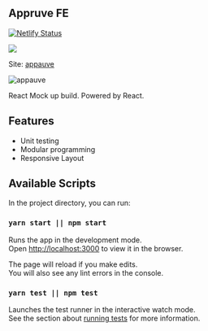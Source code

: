## Appruve FE

[![Netlify Status](https://api.netlify.com/api/v1/badges/e7777d34-cebb-42b4-bfa5-16d6e2192125/deploy-status)](https://app.netlify.com/sites/appauve/deploys)

<a href="https://www.netlify.com">
  <img src="https://www.netlify.com/img/global/badges/netlify-color-accent.svg"/>
</a>

Site: [appauve](https://appauve-fe.netlify.app)

![appauve](https://res.cloudinary.com/sirsuccess/image/upload/v1588734469/react-native%20snapshot/appruve_uycyfl.png)

React Mock up build. Powered by React.

## Features

- Unit testing
- Modular programming
- Responsive Layout

## Available Scripts

In the project directory, you can run:

### `yarn start || npm start`

Runs the app in the development mode.<br />
Open [http://localhost:3000](http://localhost:3000) to view it in the browser.

The page will reload if you make edits.<br />
You will also see any lint errors in the console.

### `yarn test || npm test`

Launches the test runner in the interactive watch mode.<br />
See the section about [running tests](https://facebook.github.io/create-react-app/docs/running-tests) for more information.
